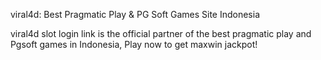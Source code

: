 viral4d: Best Pragmatic Play & PG Soft Games Site Indonesia

viral4d slot login link is the official partner of the best pragmatic play and Pgsoft games in Indonesia, Play now to get maxwin jackpot!
